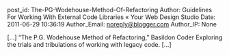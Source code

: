 post_id: The-PG-Wodehouse-Method-Of-Refactoring
Author: Guidelines For Working With External Code Libraries « Your Web Design Studio
Date: 2011-06-29 10:36:19
Author_Email: noreply@blogger.com
Author_IP: None

[...] “The P.G. Wodehouse Method of Refactoring,” Basildon Coder Exploring the trials and tribulations of working with legacy code. [...]
